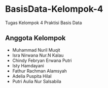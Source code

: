# BasisData-Kelompok-4
Tugas Kelompok 4 Praktisi Basis Data

## Anggota Kelompok
- Muhammad Nuril Muqit
- Isra Nirwana Nur.N Kalau
- Chindy Febryan Erwana Putri
- Isty Hamdayani
- Fathur Rachman Alamsyah
- Adelia Puspita Hilal
- Putri Aulia Nur Salsabila
